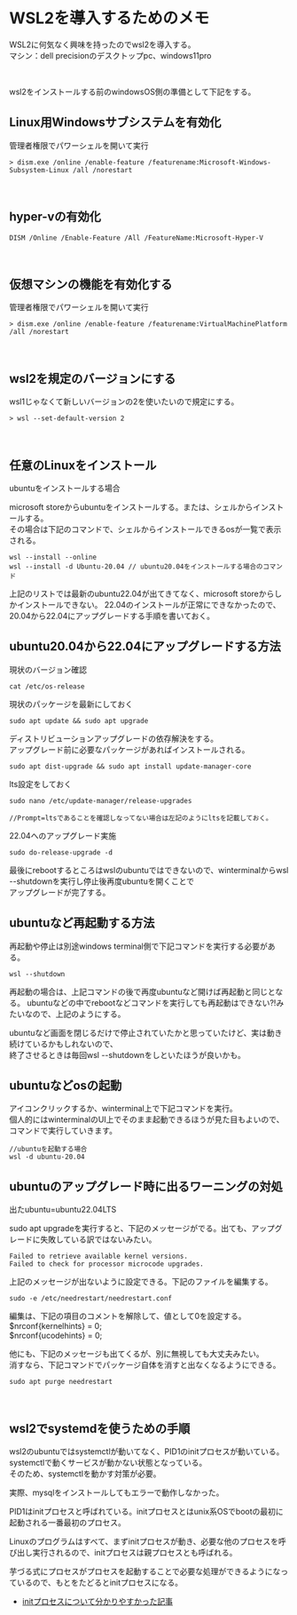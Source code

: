 # WSL2を導入するためのメモ

WSL2に何気なく興味を持ったのでwsl2を導入する。  
マシン：dell precisionのデスクトップpc、windows11pro

<br />

wsl2をインストールする前のwindowsOS側の準備として下記をする。

## Linux用Windowsサブシステムを有効化

管理者権限でパワーシェルを開いて実行

```
> dism.exe /online /enable-feature /featurename:Microsoft-Windows-Subsystem-Linux /all /norestart
```

<br />

## hyper-vの有効化

```
DISM /Online /Enable-Feature /All /FeatureName:Microsoft-Hyper-V
```

<br />

## 仮想マシンの機能を有効化する

管理者権限でパワーシェルを開いて実行

```
> dism.exe /online /enable-feature /featurename:VirtualMachinePlatform /all /norestart
```

<br />

## wsl2を規定のバージョンにする

wsl1じゃなくて新しいバージョンの2を使いたいので規定にする。

```
> wsl --set-default-version 2
```

<br />

## 任意のLinuxをインストール

ubuntuをインストールする場合

microsoft storeからubuntuをインストールする。または、シェルからインストールする。  
その場合は下記のコマンドで、シェルからインストールできるosが一覧で表示される。

```
wsl --install --online
wsl --install -d Ubuntu-20.04 // ubuntu20.04をインストールする場合のコマンド
```

上記のリストでは最新のubuntu22.04が出てきてなく、microsoft storeからしかインストールできない。
22.04のインストールが正常にできなかったので、20.04から22.04にアップグレードする手順を書いておく。

## ubuntu20.04から22.04にアップグレードする方法

現状のバージョン確認

```
cat /etc/os-release
```

現状のパッケージを最新にしておく

```
sudo apt update && sudo apt upgrade
```

ディストリビューションアップグレードの依存解決をする。  
アップグレード前に必要なパッケージがあればインストールされる。

```
sudo apt dist-upgrade && sudo apt install update-manager-core
```


lts設定をしておく

```
sudo nano /etc/update-manager/release-upgrades

//Prompt=ltsであることを確認しなってない場合は左記のようにltsを記載しておく。
```

22.04へのアップグレード実施

```
sudo do-release-upgrade -d
```

最後にrebootするところはwslのubuntuではできないので、winterminalからwsl --shutdownを実行し停止後再度ubuntuを開くことで  
アップグレードが完了する。

## ubuntuなど再起動する方法

再起動や停止は別途windows terminal側で下記コマンドを実行する必要がある。

```
wsl --shutdown
```

再起動の場合は、上記コマンドの後で再度ubuntuなど開けば再起動と同じとなる。
ubuntuなどの中でrebootなどコマンドを実行しても再起動はできない?!みたいなので、上記のようにする。

ubuntuなど画面を閉じるだけで停止されていたかと思っていたけど、実は動き続けているかもしれないので、  
終了させるときは毎回wsl --shutdownをしといたほうが良いかも。

## ubuntuなどosの起動

アイコンクリックするか、winterminal上で下記コマンドを実行。  
個人的にはwinterminalのUI上でそのまま起動できるほうが見た目もよいので、コマンドで実行していきます。

```
//ubuntuを起動する場合
wsl -d ubuntu-20.04
```

## ubuntuのアップグレード時に出るワーニングの対処

出たubuntu=ubuntu22.04LTS

sudo apt upgradeを実行すると、下記のメッセージがでる。出ても、アップグレードに失敗している訳ではないみたい。

```
Failed to retrieve available kernel versions.
Failed to check for processor microcode upgrades.
```

上記のメッセージが出ないように設定できる。下記のファイルを編集する。

```
sudo -e /etc/needrestart/needrestart.conf
```

編集は、下記の項目のコメントを解除して、値として0を設定する。  
$nrconf{kernelhints} = 0;  
$nrconf{ucodehints} = 0;  

他にも、下記のメッセージも出てくるが、別に無視しても大丈夫みたい。  
消すなら、下記コマンドでパッケージ自体を消すと出なくなるようにできる。

```
sudo apt purge needrestart
```

<br />

## wsl2でsystemdを使うための手順

wsl2のubuntuではsystemctlが動いてなく、PID1のinitプロセスが動いている。systemctlで動くサービスが動かない状態となっている。  
そのため、systemctlを動かす対策が必要。

実際、mysqlをインストールしてもエラーで動作しなかった。

PID1はinitプロセスと呼ばれている。initプロセスとはunix系OSでbootの最初に起動される一番最初のプロセス。

Linuxのプログラムはすべて、まずinitプロセスが動き、必要な他のプロセスを呼び出し実行されるので、initプロセスは親プロセスとも呼ばれる。

芋づる式にプロセスがプロセスを起動することで必要な処理ができるようになっているので、もとをたどるとinitプロセスになる。

- [initプロセスについて分かりやすかった記事](https://atmarkit.itmedia.co.jp/ait/articles/0204/02/news002.html)




